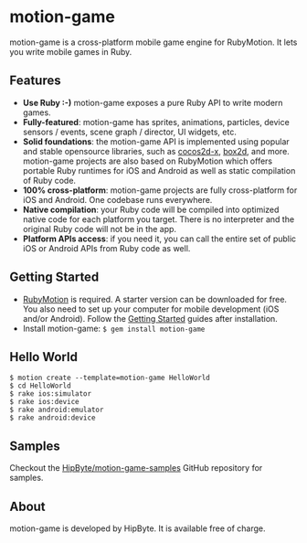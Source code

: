 # motion-game

motion-game is a cross-platform mobile game engine for RubyMotion. It lets you write mobile games in Ruby.

## Features

 * **Use Ruby :-)** motion-game exposes a pure Ruby API to write modern games.
 * **Fully-featured**: motion-game has sprites, animations, particles, device sensors / events, scene graph / director, UI widgets, etc.
 * **Solid foundations**: the motion-game API is implemented using popular and stable opensource libraries, such as [cocos2d-x](http://www.cocos2d-x.org/), [box2d](http://box2d.org/), and more. motion-game projects are also based on RubyMotion which offers portable Ruby runtimes for iOS and Android as well as static compilation of Ruby code.
 * **100% cross-platform**: motion-game projects are fully cross-platform for iOS and Android. One codebase runs everywhere.
 * **Native compilation**: your Ruby code will be compiled into optimized native code for each platform you target. There is no interpreter and the original Ruby code will not be in the app.
 * **Platform APIs access**: if you need it, you can call the entire set of public iOS or Android APIs from Ruby code as well.

## Getting Started

 * [RubyMotion](http://rubymotion.com) is required. A starter version can be downloaded for free. You also need to set up your computer for mobile development (iOS and/or Android). Follow the [Getting Started](http://rubymotion.com/developers) guides after installation.
 * Install motion-game: `$ gem install motion-game`

## Hello World

```
$ motion create --template=motion-game HelloWorld
$ cd HelloWorld
$ rake ios:simulator
$ rake ios:device
$ rake android:emulator
$ rake android:device
```

## Samples

Checkout the [HipByte/motion-game-samples](https://github.com/HipByte/motion-game-samples) GitHub repository for samples.

## About

motion-game is developed by HipByte. It is available free of charge.
